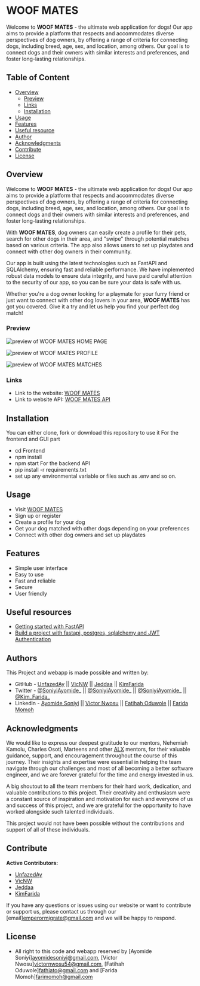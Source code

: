# WOOF MATES

Welcome to **WOOF MATES** - the ultimate web application for dogs! Our app aims to provide a platform that respects and accommodates diverse perspectives of dog owners, by offering a range of criteria for connecting dogs, including breed, age, sex, and location, among others. Our goal is to connect dogs and their owners with similar interests and preferences, and foster long-lasting relationships. 

## Table of Content

- [Overview](#overview)
  - [Preview](#preview)
  - [Links](#links)
  - [Installation](#installation)
- [Usage](#usage)
- [Features](#features)
- [Useful resource](#useful-resource)
- [Author](#author)
- [Acknowledgments](#acknowledgments)
- [Contribute](#contribute)
- [License](#license)

## Overview

Welcome to **WOOF MATES** - the ultimate web application for dogs! Our app aims to provide a platform that respects and accommodates diverse perspectives of dog owners, by offering a range of criteria for connecting dogs, including breed, age, sex, and location, among others. Our goal is to connect dogs and their owners with similar interests and preferences, and foster long-lasting relationships.

With **WOOF MATES**, dog owners can easily create a profile for their pets, search for other dogs in their area, and "swipe" through potential matches based on various criteria. The app also allows users to set up playdates and connect with other dog owners in their community.

Our app is built using the latest technologies such as FastAPI and SQLAlchemy, ensuring fast and reliable performance. We have implemented robust data models to ensure data integrity, and have paid careful attention to the security of our app, so you can be sure your data is safe with us.

Whether you're a dog owner looking for a playmate for your furry friend or just want to connect with other dog lovers in your area, **WOOF MATES** has got you covered. Give it a try and let us help you find your perfect dog match!

### Preview

![preview of WOOF MATES HOME PAGE](#)  

![preview of WOOF MATES PROFILE](#)

![preview of WOOF MATES MATCHES](#)

### Links

- Link to the website: [WOOF MATES](#)
- Link to website API: [WOOF MATES API](https://woof-mates.onrender.com/docs)

## Installation
You can either clone, fork or download this repository to use it
For the frontend and GUI part
- cd Frontend
- npm install
- npm start
For the backend API
- pip install -r requirements.txt
- set up any environmental variable or files such as .env and so on. 

## Usage
- Visit [WOOF MATES](#)
- Sign up or register
- Create a profile for your dog
- Get your dog matched with other dogs depending on your preferences
- Connect with other dog owners and set up playdates

## Features
- Simple user interface
- Easy to use
- Fast and reliable
- Secure
- User friendly

## Useful resources
- [Getting started with FastAPI](https://fastapi.tiangolo.com/tutorial/first-steps/)
- [Build a project with fastapi, postgres, sqlalchemy and JWT Authentication](https://youtu.be/2g1ZjA6zHRo)

## Authors

This Project and webapp is made possible and written by:
- GitHub - [UnfazedAy](https://github.com/UnfazedAy) || [VicNW](https://github.com/VicNW) || [Jeddaa](https://github.com/Jeddaa) || [KimFarida](https://github.com/KimFarida)
- Twitter - [@SoniyiAyomide_](https://twitter.com/SoniyiAyomide_) || [@SoniyiAyomide_](https://twitter.com/SoniyiAyomide_) || [@SoniyiAyomide_](https://twitter.com/SoniyiAyomide_) || [@Kim_Farida_](#)
- Linkedin - [Ayomide Soniyi](https://www.linkedin.com/in/ayomide-soniyi-3151461a5/) || [Victor Nwosu](https://www.linkedin.com/in/nwosu-victor/) || [Fatihah Oduwole](https://www.linkedin.com/in/fatihahoduwole/) || [Farida Momoh](https://linkedin.com/in/farida-momoh)

## Acknowledgments

We would like to express our deepest gratitude to our mentors, Nehemiah Kamolu, Charles Osoti, Marteens and other [ALX](https://www.alxafrica.com) mentors, for their valuable guidance, support, and encouragement throughout the course of this journey. Their insights and expertise were essential in helping the team navigate through our challenges and most of all becoming a better software engineer, and we are forever grateful for the time and energy invested in us.

A big shoutout to all the  team members for their hard work, dedication, and valuable contributions to this project. Their creativity and enthusiasm were a constant source of inspiration and motivation for each and everyone of us and success of this project, and we are grateful for the opportunity to have worked alongside such talented individuals.

This project would not have been possible without the contributions and support of all of these individuals.

## Contribute
**Active Contributors:**
- [UnfazedAy](https://github.com/UnfazedAy)
- [VicNW](https://github.com/VicNW)
- [Jeddaa](https://github.com/Jeddaa)
- [KimFarida](https://github.com/KimFarida)

If you have any questions or issues using our website or want to contribute or support us, please contact us through our [email]<emperormigrate@gmail.com> and we will be happy to respond.

## License
- All right to this code and webapp reserved by [Ayomide Soniyi]<ayomidesoniyi@gmail.com>, [Victor Nwosu]<victornwosu54@gmail.com>, [Fatihah Oduwole]<fathiato@gmail.com> and [Farida Momoh]<farimomoh@gmail.com>
